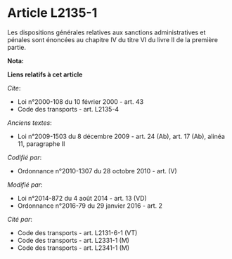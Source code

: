 # Article L2135-1

Les dispositions générales relatives aux sanctions administratives et pénales sont énoncées au chapitre IV du titre VI du
livre II de la première partie.

**Nota:**



**Liens relatifs à cet article**

_Cite_:

  - Loi n°2000-108 du 10 février 2000 - art. 43
  - Code des transports - art. L2135-4

_Anciens textes_:

  - Loi n°2009-1503 du 8 décembre 2009 - art. 24 (Ab), art. 17 (Ab), alinéa 11, paragraphe II

_Codifié par_:

  - Ordonnance n°2010-1307 du 28 octobre 2010 - art. (V)

_Modifié par_:

  - Loi n°2014-872 du 4 août 2014 - art. 13 (VD)
  - Ordonnance n°2016-79 du 29 janvier 2016 - art. 2

_Cité par_:

  - Code des transports - art. L2131-6-1 (VT)
  - Code des transports - art. L2331-1 (M)
  - Code des transports - art. L2341-1 (M)
